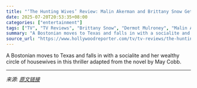 ```yaml
---
title: "‘The Hunting Wives’ Review: Malin Akerman and Brittany Snow Get Hot and Bothered in Netflix’s Deliciously Trashy Drama"
date: 2025-07-20T20:53:35+08:00
categories: ["entertainment"]
tags: ["TV", "TV Reviews", "Brittany Snow", "Dermot Mulroney", "Malin Akerman"]
summary: "A Bostonian moves to Texas and falls in with a socialite and her wealthy circle of housewives in this thriller adapted from the novel by May Cobb."
source_url: "https://www.hollywoodreporter.com/tv/tv-reviews/the-hunting-wives-review-brittany-snow-netflix-1236319841/"
---
```


A Bostonian moves to Texas and falls in with a socialite and her wealthy circle of housewives in this thriller adapted from the novel by May Cobb.

---

*来源: [原文链接](https://www.hollywoodreporter.com/tv/tv-reviews/the-hunting-wives-review-brittany-snow-netflix-1236319841/)*
